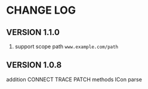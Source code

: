 # CHANGE LOG

## VERSION 1.1.0

1. support scope path `www.example.com/path`

## VERSION 1.0.8

addition CONNECT TRACE PATCH methods ICon parse